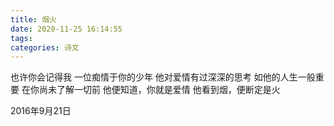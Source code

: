 ```yaml
---
title: 烟火
date: 2020-11-25 16:14:55
tags:
categories: 诗文
---
```

也许你会记得我
一位痴情于你的少年
他对爱情有过深深的思考
如他的人生一般重要
在你尚未了解一切前
他便知道，你就是爱情
他看到烟，便断定是火

2016年9月21日
